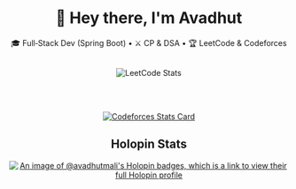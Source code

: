 <div align="center">

# 👋 Hey there, I'm Avadhut

🎓 Full‑Stack Dev (Spring Boot) • ⚔️ CP & DSA • 🏆 LeetCode & Codeforces

<br>

<img src="https://leetcard.jacoblin.cool/Avadhut__M1629?theme=dark&ext=heatmap" alt="LeetCode Stats" />

<br><br>

[![Codeforces Stats Card](https://codeforces-readme-stats.vercel.app/api/card?username=mali.avadhut7)](https://codeforces.com/profile/mali.avadhut7)

## Holopin Stats
[![An image of @avadhutmali's Holopin badges, which is a link to view their full Holopin profile](https://holopin.me/avadhutmali)](https://holopin.io/@avadhutmali)


<br><br>

